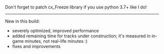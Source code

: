 Don't forget to patch cx_Freeze library 
if you use python 3.7+ like I do!

-------------------------------------------

New in this build:
- severely optimized, improved performance
- added remaining time for tracks under construction; it's measured in in-game minutes, not real-life minutes :)
- fixes and improvements
